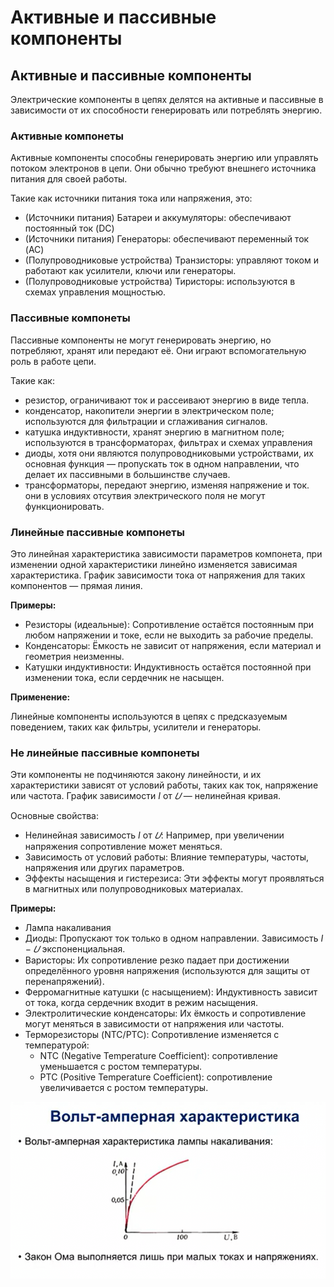 # Активные и пассивные компоненты


## Активные и пассивные компоненты

Электрические компоненты в цепях делятся на активные и пассивные в зависимости от их способности генерировать или потреблять энергию. 

### Активные компонеты 

Активные компоненты способны генерировать энергию или управлять потоком электронов в цепи. Они обычно требуют внешнего источника питания для своей работы.

Такие как источники питания тока или напряжения, это:
- (Источники питания) Батареи и аккумуляторы: обеспечивают постоянный ток (DC)
- (Источники питания) Генераторы: обеспечивают переменный ток (AC)
- (Полупроводниковые устройства) Транзисторы: управляют током и работают как усилители, ключи или генераторы.
- (Полупроводниковые устройства) Тиристоры: используются в схемах управления мощностью.

### Пассивные компонеты 

Пассивные компоненты не могут генерировать энергию, но потребляют, хранят или передают её. Они играют вспомогательную роль в работе цепи.

Такие как: 
- резистор, ограничивают ток и рассеивают энергию в виде тепла.
- конденсатор, накопители энергии в электрическом поле; используются для фильтрации и сглаживания сигналов.
- катушка индуктивности, хранят энергию в магнитном поле; используются в трансформаторах, фильтрах и схемах управления
- диоды, хотя они являются полупроводниковыми устройствами, их основная функция — пропускать ток в одном направлении, что делает их пассивными в большинстве случаев.
- трансформаторы, передают энергию, изменяя напряжение и ток.
они в условиях отсутвия электрического поля не могут функционировать.

### Линейные пассивные компонеты 
Это линейная характеристика зависимости параметров компонета, при изменении одной характеристики линейно изменяется зависимая характеристика. 
График зависимости тока от напряжения для таких компонентов — прямая линия.

**Примеры:**
- Резисторы (идеальные):
    Сопротивление остаётся постоянным при любом напряжении и токе, если не выходить за рабочие пределы.
- Конденсаторы:
    Ёмкость не зависит от напряжения, если материал и геометрия неизменны.
- Катушки индуктивности:
    Индуктивность остаётся постоянной при изменении тока, если сердечник не насыщен.

**Применение:**

Линейные компоненты используются в цепях с предсказуемым поведением, таких как фильтры, усилители и генераторы.

### Не линейные пассивные компонеты

Эти компоненты не подчиняются закону линейности, и их характеристики зависят от условий работы, таких как ток, напряжение или частота. 
График зависимости $I$ от $𝑈$ — нелинейная кривая.

Основные свойства:
- Нелинейная зависимость $I$ от $𝑈$: Например, при увеличении напряжения сопротивление может меняться.
- Зависимость от условий работы: Влияние температуры, частоты, напряжения или других параметров.
- Эффекты насыщения и гистерезиса: Эти эффекты могут проявляться в магнитных или полупроводниковых материалах.

**Примеры:**
- Лампа накаливания
- Диоды:
    Пропускают ток только в одном направлении. Зависимость $I-𝑈$ экспоненциальная.
- Варисторы:
    Их сопротивление резко падает при достижении определённого уровня напряжения (используются для защиты от перенапряжений).
- Ферромагнитные катушки (с насыщением):
    Индуктивность зависит от тока, когда сердечник входит в режим насыщения.
- Электролитические конденсаторы:
    Их ёмкость и сопротивление могут меняться в зависимости от напряжения или частоты.
- Терморезисторы (NTC/PTC):
    Сопротивление изменяется с температурой:
     - NTC (Negative Temperature Coefficient): сопротивление уменьшается с ростом температуры.
     - PTC (Positive Temperature Coefficient): сопротивление увеличивается с ростом температуры.


![ВАХ лампы накаливания.](../img/2.2.png "ВАХ лампы накаливания.")